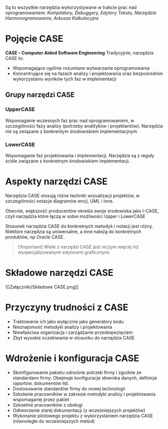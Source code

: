 Są to wszystkie narzędzia wykorzystywane w trakcie prac nad oprogramowaniem: *Kompilatory, Debuggery, Edytory Tekstu, Narzędzia Harmonogramowania, Arkusze Kalkulacyjne*

# Pojęcie CASE
**CASE - Computer Aided Software Engineering**
Tradycyjnie, narzędzia CASE to:
- Wspomagające ogólnie rozumiane wytwarzanie oprogramowania
- Koncentrujące się na fazach analizy i projektowania oraz bezpośrednim wykorzystaniu wyników tych faz w implementacji

## Grupy narzędzi CASE
### UpperCASE
Wspomaganie wczesnych faz prac nad oprogramowaniem, w szczególności fazy analizy (potrzeby analityków i projektantów). Narzędzia nie są związane z konkrentym środowiskiem implementacjnym

### LowerCASE
Wspomaganie faz projektowania i implementacji. Narzędzia są z reguły ściśle związane z konkretnym środowiskiem implementacji.

# Aspekty narzędzi CASE
Narzędzia CASE stosują różne techniki wizualizacji projektów, w szczególności notacje diagramów encji, UML i inne.

Obecnie, większość producentów określa swoje środowiska jako I-CASE, czyli narzędzia które łączą w sobie możliwości Upper i LowerCASE

Stosunek narzędzia CASE do konkretnych metodyk i notacji jest różny. Niektóre narzędzia są uniwersalne, a inne należą do konkretnych produktów, np Oracle CASE. 

>[!Important] Wiele z narzędzi CASE jest niczym więcej niż wyspecjalizowanymi edytorami graficznymi.

# Składowe narzędzi CASE
![[Załączniki/Składowe CASE.png]]

# Przyczyny trudności z CASE
- Traktowanie ich jako wyłącznie jako generatory kodu
- Nieznajomość metodyki analizy i projektowania
- Niewłaściwa organizacja i zarządzanie przedsięwzięciem
- Zbyt wysokie oczekiwania w stosunku do narzędzia CASE

# Wdrożenie i konfiguracja CASE
- Skonfigurowanie pakietu odnośnie potrzeb firmy i zgodnie ze standardami firmy. Obejmuje konfiguracje słownika danych, definicje raportów, dokumentów itd.
- Dostosowanie standardów firmy do nowej technologii
- Szkolenie pracowników w zakresie metodyki analizy i projektowania wspomaganej przez pakiet
- Szkoelnie pracowników z obsługi
- Odtworzenie starej dokumentacji (z wcześniejszych projektów)
- Wykonanie pilotowego projektu z wykorzystaniem narzędzia CASE (równoległe do wcześniejszych metod)
